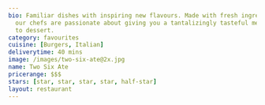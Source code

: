 ```yaml
---
bio: Familiar dishes with inspiring new flavours. Made with fresh ingredients everyday,
  our chefs are passionate about giving you a tantalizingly tasteful meal, from appetizer
  to dessert.
category: favourites
cuisine: [Burgers, Italian]
deliverytime: 40 mins
image: /images/two-six-ate@2x.jpg
name: Two Six Ate
pricerange: $$$
stars: [star, star, star, star, half-star]
layout: restaurant
---
```

